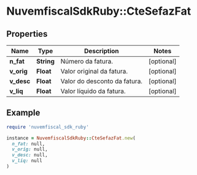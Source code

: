 # NuvemfiscalSdkRuby::CteSefazFat

## Properties

| Name | Type | Description | Notes |
| ---- | ---- | ----------- | ----- |
| **n_fat** | **String** | Número da fatura. | [optional] |
| **v_orig** | **Float** | Valor original da fatura. | [optional] |
| **v_desc** | **Float** | Valor do desconto da fatura. | [optional] |
| **v_liq** | **Float** | Valor líquido da fatura. | [optional] |

## Example

```ruby
require 'nuvemfiscal_sdk_ruby'

instance = NuvemfiscalSdkRuby::CteSefazFat.new(
  n_fat: null,
  v_orig: null,
  v_desc: null,
  v_liq: null
)
```

